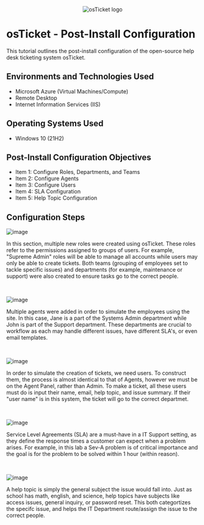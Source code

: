 <p align="center">
<img src="https://i.imgur.com/Clzj7Xs.png" alt="osTicket logo"/>
</p>

<h1>osTicket - Post-Install Configuration</h1>
This tutorial outlines the post-install configuration of the open-source help desk ticketing system osTicket.<br />



<h2>Environments and Technologies Used</h2>

- Microsoft Azure (Virtual Machines/Compute)
- Remote Desktop
- Internet Information Services (IIS)

<h2>Operating Systems Used </h2>

- Windows 10</b> (21H2)

<h2>Post-Install Configuration Objectives</h2>

- Item 1: Configure Roles, Departments, and Teams
- Item 2: Configure Agents 
- Item 3: Configure Users 
- Item 4: SLA Configuration
- Item 5: Help Topic Configuration 

<h2>Configuration Steps</h2>

<p>
  
![image](https://github.com/noahclaxton227/post-install-config/assets/150629711/bba74187-6e60-4dbc-81f9-639f5f858e58)
</p>
<p>
In this section, multiple new roles were created using osTicket. These roles refer to the permissions assigned to groups of users. For example, "Supreme Admin" roles will be able to manage all accounts while users may only be able to create tickets. Both teams (grouping of employees set to tackle specific issues) and departments (for example, maintenance or support) were also created to ensure tasks go to the correct people. 
</p>
<br />
<p>
  
![image](https://github.com/noahclaxton227/post-install-config/assets/150629711/ef02294a-15b7-4c25-af5d-b5f20394ee37)

</p>
<p>
Multiple agents were added in order to simulate the employees using the site. In this case, Jane is a part of the Systems Admin department while John is part of the Support department. These departments are crucial to workflow as each may handle different issues, have different SLA's, or even email templates. 
</p>
<br />
<p>
  
![image](https://github.com/noahclaxton227/post-install-config/assets/150629711/1a5d0f10-5c49-4be5-be87-e7f0bc19205c)

</p>
<p>
In order to simulate the creation of tickets, we need users. To construct them, the process is almost identical to that of Agents, however we must be on the Agent Panel, rather than Admin. To make a ticket, all these users must do is input their name, email, help topic, and issue summary. If their "user name" is in this system, the ticket will go to the correct departmet.
</p>
<br />
<p>
  
![image](https://github.com/noahclaxton227/post-install-config/assets/150629711/d63d9b6d-32e1-437c-a490-1ef9f61bb7d9)

</p>
<p>
Service Level Agreements (SLA) are a must-have in a IT Support setting, as they define the response times a customer can expect when a problem arises. For example, in this lab a Sev-A problem is of critical importance and the goal is for the problem to be solved within 1 hour (within reason).
</p>
<br />
<p>
  
![image](https://github.com/noahclaxton227/post-install-config/assets/150629711/9949e0e0-5c1b-4d85-92b8-cc5e590c3288)

</p>
<p>
A help topic is simply the general subject the issue would fall into. Just as school has math, english, and science, help topics have subjects like access issues, general inquiry, or password reset. This both categortizes the specifc issue, and helps the IT Department route/assign the issue to the correct people. 
</p>
<br />
